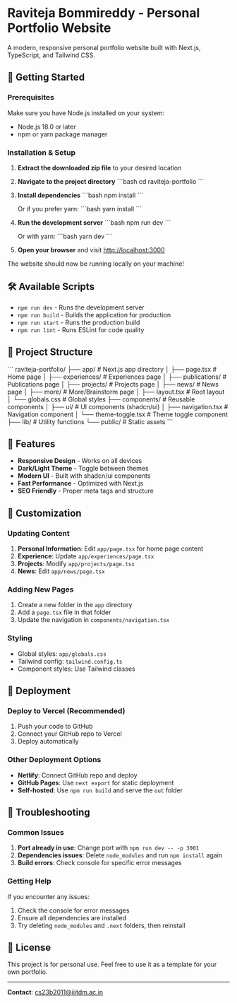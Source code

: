 # Raviteja Bommireddy - Personal Portfolio Website

A modern, responsive personal portfolio website built with Next.js, TypeScript, and Tailwind CSS.

## 🚀 Getting Started

### Prerequisites

Make sure you have Node.js installed on your system:
- Node.js 18.0 or later
- npm or yarn package manager

### Installation & Setup

1. **Extract the downloaded zip file** to your desired location

2. **Navigate to the project directory**
   \`\`\`bash
   cd raviteja-portfolio
   \`\`\`

3. **Install dependencies**
   \`\`\`bash
   npm install
   \`\`\`
   
   Or if you prefer yarn:
   \`\`\`bash
   yarn install
   \`\`\`

4. **Run the development server**
   \`\`\`bash
   npm run dev
   \`\`\`
   
   Or with yarn:
   \`\`\`bash
   yarn dev
   \`\`\`

5. **Open your browser** and visit [http://localhost:3000](http://localhost:3000)

The website should now be running locally on your machine!

## 🛠️ Available Scripts

- `npm run dev` - Runs the development server
- `npm run build` - Builds the application for production
- `npm run start` - Runs the production build
- `npm run lint` - Runs ESLint for code quality

## 📁 Project Structure

\`\`\`
raviteja-portfolio/
├── app/                    # Next.js app directory
│   ├── page.tsx           # Home page
│   ├── experiences/       # Experiences page
│   ├── publications/      # Publications page
│   ├── projects/          # Projects page
│   ├── news/             # News page
│   ├── more/             # More/Brainstorm page
│   ├── layout.tsx        # Root layout
│   └── globals.css       # Global styles
├── components/            # Reusable components
│   ├── ui/               # UI components (shadcn/ui)
│   ├── navigation.tsx    # Navigation component
│   └── theme-toggle.tsx  # Theme toggle component
├── lib/                  # Utility functions
└── public/              # Static assets
\`\`\`

## 🎨 Features

- **Responsive Design** - Works on all devices
- **Dark/Light Theme** - Toggle between themes
- **Modern UI** - Built with shadcn/ui components
- **Fast Performance** - Optimized with Next.js
- **SEO Friendly** - Proper meta tags and structure

## 🔧 Customization

### Updating Content

1. **Personal Information**: Edit `app/page.tsx` for home page content
2. **Experience**: Update `app/experiences/page.tsx`
3. **Projects**: Modify `app/projects/page.tsx`
4. **News**: Edit `app/news/page.tsx`

### Adding New Pages

1. Create a new folder in the `app` directory
2. Add a `page.tsx` file in that folder
3. Update the navigation in `components/navigation.tsx`

### Styling

- Global styles: `app/globals.css`
- Tailwind config: `tailwind.config.ts`
- Component styles: Use Tailwind classes

## 📱 Deployment

### Deploy to Vercel (Recommended)

1. Push your code to GitHub
2. Connect your GitHub repo to Vercel
3. Deploy automatically

### Other Deployment Options

- **Netlify**: Connect GitHub repo and deploy
- **GitHub Pages**: Use `next export` for static deployment
- **Self-hosted**: Use `npm run build` and serve the `out` folder

## 🐛 Troubleshooting

### Common Issues

1. **Port already in use**: Change port with `npm run dev -- -p 3001`
2. **Dependencies issues**: Delete `node_modules` and run `npm install` again
3. **Build errors**: Check console for specific error messages

### Getting Help

If you encounter any issues:
1. Check the console for error messages
2. Ensure all dependencies are installed
3. Try deleting `node_modules` and `.next` folders, then reinstall

## 📄 License

This project is for personal use. Feel free to use it as a template for your own portfolio.

---

**Contact**: cs23b2011@iiitdm.ac.in

